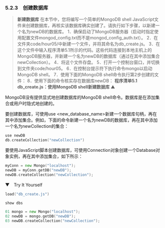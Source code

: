 ### 5.2.3　创建数据库

> **新建数据库**
> 在本节中，您将编写一个简单的MongoDB shell JavaScript文件来创建数据库，再核实该数据库确实创建了。请执行如下步骤，以新建一个名为newDB的数据库。
> 1．确保启动了MongoDB服务器（启动时指定使用配置文件mongod_config.txt而不是mongod_config_auth.txt）。
> 2．在文件夹code/hour05/中新建一个文件，并将其命名为db_create.js。
> 3．在这个文件中输入程序清单5.1所示的代码。这些代码连接到本地主机上的MongoDB服务器，并新建一个名为newDB的数据库（通过在其中添加集合newCollection）。
> 4．将这个文件存盘。
> 5．打开一个控制台窗口，并切换到文件夹code/hour05。
> 6．在控制台提示符下执行命令mongo以启动MongoDB shell。
> 7．使用下面的MongoDB shell命令执行第2步创建的文件：
> 8．使用下面的命令核实存在数据库newDB：
> **程序清单5.1　db_create.js：使用MongoDB shell新建数据库**
> ▲

MongoDB没有提供显式地创建数据库的MongoDB shell命令。数据库是在添加集合或用户时隐式地创建的。

要创建数据库，可使用use <new_database_name>新建一个数据库句柄，再在其中添加集合。例如，下面的命令新建一个名为newDB的数据库，再在其中添加一个名为newCollection的集合：

```go
use newDB
db.createCollection("newCollection")
```

要使用JavaScript脚本创建数据库，可使用Connection对象创建一个Database对象实例，再在其中添加集合，如下所示：

```go
myConn = new Mongo("localhost");
newDB = myConn.getDB("newDB");
newDB.createCollection("newCollection");
```

▼　Try It Yourself

```go
load("db_create.js")
```

```go
show dbs
```

```go
01 mongo = new Mongo("localhost");
02 newDB = mongo.getDB("newDB");
03 newDB.createCollection("newCollection");
```

